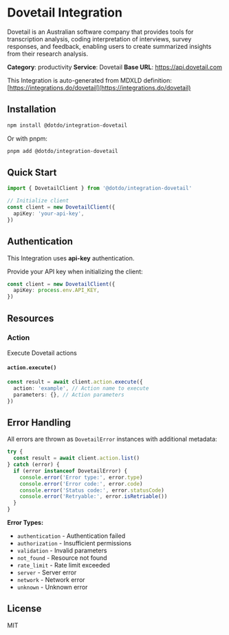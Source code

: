 # Dovetail Integration

Dovetail is an Australian software company that provides tools for transcription analysis, coding interpretation of interviews, survey responses, and feedback, enabling users to create summarized insights from their research analysis.

**Category**: productivity
**Service**: Dovetail
**Base URL**: https://api.dovetail.com

This Integration is auto-generated from MDXLD definition: [https://integrations.do/dovetail](https://integrations.do/dovetail)

## Installation

```bash
npm install @dotdo/integration-dovetail
```

Or with pnpm:

```bash
pnpm add @dotdo/integration-dovetail
```

## Quick Start

```typescript
import { DovetailClient } from '@dotdo/integration-dovetail'

// Initialize client
const client = new DovetailClient({
  apiKey: 'your-api-key',
})
```

## Authentication

This Integration uses **api-key** authentication.

Provide your API key when initializing the client:

```typescript
const client = new DovetailClient({
  apiKey: process.env.API_KEY,
})
```

## Resources

### Action

Execute Dovetail actions

#### `action.execute()`

```typescript
const result = await client.action.execute({
  action: 'example', // Action name to execute
  parameters: {}, // Action parameters
})
```

## Error Handling

All errors are thrown as `DovetailError` instances with additional metadata:

```typescript
try {
  const result = await client.action.list()
} catch (error) {
  if (error instanceof DovetailError) {
    console.error('Error type:', error.type)
    console.error('Error code:', error.code)
    console.error('Status code:', error.statusCode)
    console.error('Retryable:', error.isRetriable())
  }
}
```

**Error Types:**

- `authentication` - Authentication failed
- `authorization` - Insufficient permissions
- `validation` - Invalid parameters
- `not_found` - Resource not found
- `rate_limit` - Rate limit exceeded
- `server` - Server error
- `network` - Network error
- `unknown` - Unknown error

## License

MIT

